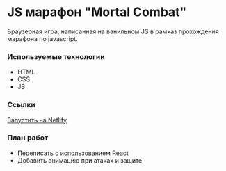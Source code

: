 # JS марафон "Mortal Combat"
Браузерная игра, написанная на ванильном JS в рамказ прохождения марафона по javascript.

### Используемые технологии
* HTML
* CSS
* JS

### Ссылки
[Запустить на Netlify](https://mortalbyoleg.netlify.app/)

### План работ
* Переписать с использованием React
* Добавить анимацию при атаках и защите
